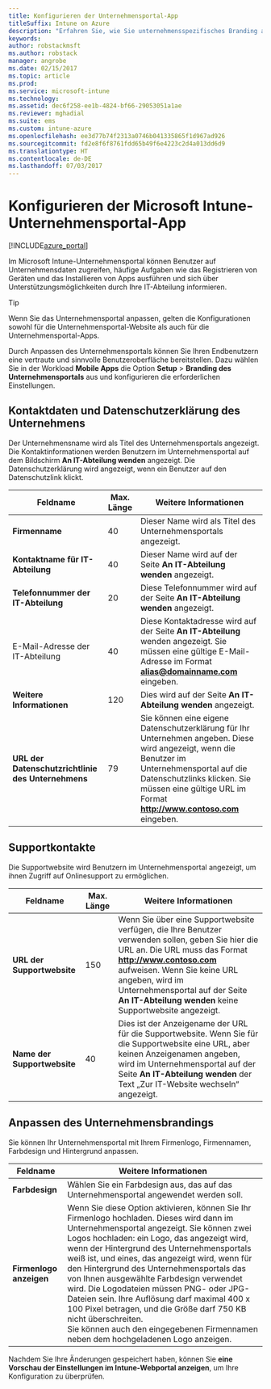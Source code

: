 ```yaml
---
title: Konfigurieren der Unternehmensportal-App
titleSuffix: Intune on Azure
description: "Erfahren Sie, wie Sie unternehmensspezifisches Branding auf die Intune-Unternehmensportal-App anwenden können. \""
keywords: 
author: robstackmsft
ms.author: robstack
manager: angrobe
ms.date: 02/15/2017
ms.topic: article
ms.prod: 
ms.service: microsoft-intune
ms.technology: 
ms.assetid: dec6f258-ee1b-4824-bf66-29053051a1ae
ms.reviewer: mghadial
ms.suite: ems
ms.custom: intune-azure
ms.openlocfilehash: ee3d77b74f2313a0746b041335865f1d967ad926
ms.sourcegitcommit: fd2e8f6f8761fdd65b49f6e4223c2d4a013dd6d9
ms.translationtype: HT
ms.contentlocale: de-DE
ms.lasthandoff: 07/03/2017
---
```

# <a name="how-to-configure-the-microsoft-intune-company-portal-app"></a>Konfigurieren der Microsoft Intune-Unternehmensportal-App

[!INCLUDE[azure_portal](./includes/azure_portal.md)]

Im Microsoft Intune-Unternehmensportal können Benutzer auf Unternehmensdaten zugreifen, häufige Aufgaben wie das Registrieren von Geräten und das Installieren von Apps ausführen und sich über Unterstützungsmöglichkeiten durch Ihre IT-Abteilung informieren.        

> [!Tip]        
> Wenn Sie das Unternehmensportal anpassen, gelten die Konfigurationen sowohl für die Unternehmensportal-Website als auch für die Unternehmensportal-Apps.       

Durch Anpassen des Unternehmensportals können Sie Ihren Endbenutzern eine vertraute und sinnvolle Benutzeroberfläche bereitstellen. Dazu wählen Sie in der Workload **Mobile Apps** die Option **Setup** > **Branding des Unternehmensportals** aus und konfigurieren die erforderlichen Einstellungen.      

## <a name="company-contact-information-and-privacy-statement"></a>Kontaktdaten und Datenschutzerklärung des Unternehmens        
Der Unternehmensname wird als Titel des Unternehmensportals angezeigt. Die Kontaktinformationen werden Benutzern im Unternehmensportal auf dem Bildschirm **An IT-Abteilung wenden** angezeigt. Die Datenschutzerklärung wird angezeigt, wenn ein Benutzer auf den Datenschutzlink klickt.        


|Feldname|Max. Länge|Weitere Informationen|        
|-|-|-|     
|**Firmenname**|40|Dieser Name wird als Titel des Unternehmensportals angezeigt.|        
|**Kontaktname für IT-Abteilung**|40|Dieser Name wird auf der Seite **An IT-Abteilung wenden** angezeigt.|      
|**Telefonnummer der IT-Abteilung**|20|Diese Telefonnummer wird auf der Seite **An IT-Abteilung wenden** angezeigt.|        
|E-Mail-Adresse der IT-Abteilung|40|Diese Kontaktadresse wird auf der Seite **An IT-Abteilung** wenden angezeigt. Sie müssen eine gültige E-Mail-Adresse im Format **alias@domainname.com** eingeben.|     
|**Weitere Informationen**|120|Dies wird auf der Seite **An IT-Abteilung wenden** angezeigt.|      
|**URL der Datenschutzrichtlinie des Unternehmens**|79|Sie können eine eigene Datenschutzerklärung für Ihr Unternehmen angeben. Diese wird angezeigt, wenn die Benutzer im Unternehmensportal auf die Datenschutzlinks klicken. Sie müssen eine gültige URL im Format **http://www.contoso.com** eingeben.|        

## <a name="support-contacts"></a>Supportkontakte     
Die Supportwebsite wird Benutzern im Unternehmensportal angezeigt, um ihnen Zugriff auf Onlinesupport zu ermöglichen.        



|Feldname|Max. Länge|Weitere Informationen|        
|-|-|-|     
|**URL der Supportwebsite**|150|Wenn Sie über eine Supportwebsite verfügen, die Ihre Benutzer verwenden sollen, geben Sie hier die URL an. Die URL muss das Format **http://www.contoso.com** aufweisen. Wenn Sie keine URL angeben, wird im Unternehmensportal auf der Seite **An IT-Abteilung wenden** keine Supportwebsite angezeigt.|        
|**Name der Supportwebsite**|40|Dies ist der Anzeigename der URL für die Supportwebsite. Wenn Sie für die Supportwebsite eine URL, aber keinen Anzeigenamen angeben, wird im Unternehmensportal auf der Seite **An IT-Abteilung wenden** der Text „Zur IT-Website wechseln“ angezeigt.       

## <a name="company-branding-customization"></a>Anpassen des Unternehmensbrandings       
Sie können Ihr Unternehmensportal mit Ihrem Firmenlogo, Firmennamen, Farbdesign und Hintergrund anpassen.     



|Feldname|Weitere Informationen|       
|-|-|       
|**Farbdesign**|Wählen Sie ein Farbdesign aus, das auf das Unternehmensportal angewendet werden soll.|      
|**Firmenlogo anzeigen**|Wenn Sie diese Option aktivieren, können Sie Ihr Firmenlogo hochladen. Dieses wird dann im Unternehmensportal angezeigt. Sie können zwei Logos hochladen: ein Logo, das angezeigt wird, wenn der Hintergrund des Unternehmensportals weiß ist, und eines, das angezeigt wird, wenn für den Hintergrund des Unternehmensportals das von Ihnen ausgewählte Farbdesign verwendet wird. Die Logodateien müssen PNG- oder JPG-Dateien sein. Ihre Auflösung darf maximal 400 x 100 Pixel betragen, und die Größe darf 750 KB nicht überschreiten.<br>Sie können auch den eingegebenen Firmennamen neben dem hochgeladenen Logo anzeigen.|      

Nachdem Sie Ihre Änderungen gespeichert haben, können Sie **eine Vorschau der Einstellungen im Intune-Webportal anzeigen**, um Ihre Konfiguration zu überprüfen.
